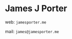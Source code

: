 # James J Porter

web: `jamesporter.me`

mail: `james@jamesporter.me`

 <!-- TODO add summary sentence -->

